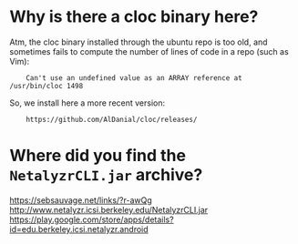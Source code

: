 # Why is there a cloc binary here?

Atm, the cloc binary installed through the ubuntu repo is too old, and sometimes
fails to compute the number of lines of code in a repo (such as Vim):

        Can't use an undefined value as an ARRAY reference at /usr/bin/cloc 1498

So, we install here a more recent version:

        https://github.com/AlDanial/cloc/releases/

# Where did you find the `NetalyzrCLI.jar` archive?

https://sebsauvage.net/links/?r-awQg
http://www.netalyzr.icsi.berkeley.edu/NetalyzrCLI.jar
https://play.google.com/store/apps/details?id=edu.berkeley.icsi.netalyzr.android
